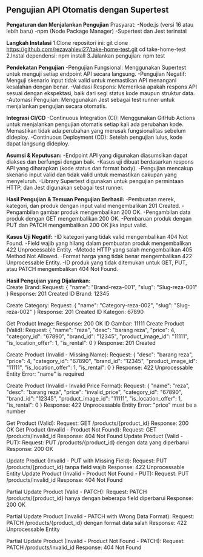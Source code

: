 ## Pengujian API Otomatis dengan Supertest

**Pengaturan dan Menjalankan Pengujian**
Prasyarat:
-Node.js (versi 16 atau lebih baru)
-npm (Node Package Manager)
-Supertest dan Jest terinstal

**Langkah Instalasi**
1.Clone repositori ini:
git clone https://github.com/rezavahlevi27/take-home-test.git
cd take-home-test
2.Instal dependensi:
npm install
3.Jalankan pengujian:
npm test

**Pendekatan Pengujian**
-Pengujian Fungsional: Menggunakan Supertest untuk menguji setiap endpoint API secara langsung.
-Pengujian Negatif: Menguji skenario input tidak valid untuk memastikan API menangani kesalahan dengan benar.
-Validasi Respons: Memeriksa apakah respons API sesuai dengan ekspektasi, baik dari segi status kode maupun struktur data.
-Automasi Pengujian: Menggunakan Jest sebagai test runner untuk menjalankan pengujian secara otomatis.

**Integrasi CI/CD**
-Continuous Integration (CI):
Menggunakan GitHub Actions untuk menjalankan pengujian otomatis setiap kali ada perubahan kode.
Memastikan tidak ada perubahan yang merusak fungsionalitas sebelum dideploy.
-Continuous Deployment (CD):
Setelah pengujian lulus, kode dapat langsung dideploy.

**Asumsi & Keputusan:**
-Endpoint API yang digunakan diasumsikan dapat diakses dan berfungsi dengan baik.
-Kasus uji dibuat berdasarkan respons API yang diharapkan (kode status dan format body).
-Pengujian mencakup skenario input valid dan tidak valid untuk memastikan cakupan yang menyeluruh.
-Library Supertest digunakan untuk pengujian permintaan HTTP, dan Jest digunakan sebagai test runner.
  
**Hasil Pengujian & Temuan
Pengujian Berhasil:**
-Pembuatan merek, kategori, dan produk dengan input valid mengembalikan 201 Created.
-Pengambilan gambar produk mengembalikan 200 OK.
-Pengambilan data produk dengan GET mengembalikan 200 OK.
-Pembaruan produk dengan PUT dan PATCH mengembalikan 200 OK jika input valid.

**Kasus Uji Negatif:**
-ID kategori yang tidak valid mengembalikan 404 Not Found.
-Field wajib yang hilang dalam pembuatan produk mengembalikan 422 Unprocessable Entity.
-Metode HTTP yang salah mengembalikan 405 Method Not Allowed.
-Format harga yang tidak benar mengembalikan 422 Unprocessable Entity.
-ID produk yang tidak ditemukan untuk GET, PUT, atau PATCH mengembalikan 404 Not Found.

**Hasil Pengujian yang Dijalankan:**  
Create Brand:
Request: { "name": "Brand-reza-001", "slug": "Slug-reza-001" }
Response: 201 Created
ID Brand: 12345

Create Category:
Request: { "name": "Category-reza-002", "slug": "Slug-reza-002" }
Response: 201 Created
ID Kategori: 67890

Get Product Image:
Response: 200 OK
ID Gambar: 11111
Create Product (Valid):
Request: { "name": "reza", "desc": "barang reza", "price": 4, "category_id": "67890", "brand_id": "12345", "product_image_id": "11111", "is_location_offer": 1, "is_rental": 0 }
Response: 201 Created

Create Product (Invalid - Missing Name):
Request: { "desc": "barang reza", "price": 4, "category_id": "67890", "brand_id": "12345", "product_image_id": "11111", "is_location_offer": 1, "is_rental": 0 }
Response: 422 Unprocessable Entity
Error: "name" is required

Create Product (Invalid - Invalid Price Format):
Request: { "name": "reza", "desc": "barang reza", "price": "invalid_price", "category_id": "67890", "brand_id": "12345", "product_image_id": "11111", "is_location_offer": 1, "is_rental": 0 }
Response: 422 Unprocessable Entity
Error: "price" must be a number

Get Product (Valid):
Request: GET /products/{product_id}
Response: 200 OK
Get Product (Invalid - Product Not Found):
Request: GET /products/invalid_id
Response: 404 Not Found
Update Product (Valid - PUT):
Request: PUT /products/{product_id} dengan data yang diperbarui
Response: 200 OK

Update Product (Invalid - PUT with Missing Field):
Request: PUT /products/{product_id} tanpa field wajib
Response: 422 Unprocessable Entity
Update Product (Invalid - Product Not Found - PUT):
Request: PUT /products/invalid_id
Response: 404 Not Found

Partial Update Product (Valid - PATCH):
Request: PATCH /products/{product_id} hanya dengan beberapa field diperbarui
Response: 200 OK

Partial Update Product (Invalid - PATCH with Wrong Data Format):
Request: PATCH /products/{product_id} dengan format data salah
Response: 422 Unprocessable Entity

Partial Update Product (Invalid - Product Not Found - PATCH):
Request: PATCH /products/invalid_id
Response: 404 Not Found